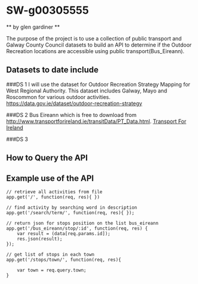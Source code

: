 

# SW-g00305555


** by glen gardiner **


The purpose of the project is to use a collection of public transport and Galway County Council datasets to build an API to determine if the Outdoor Recreation locations are accessible using public transport(Bus_Eireann).


## Datasets to date include


###DS 1
I will use the dataset for Outdoor Recreation Strategy Mapping for West Regional Authority.
This dataset includes Galway, Mayo and Roscommon for various outdoor activities.
https://data.gov.ie/dataset/outdoor-recreation-strategy


###DS 2
Bus Eireann which is free to download from http://www.transportforireland.ie/transitData/PT_Data.html.
[Transport For Ireland](www.transportforireland.ie/transitData/PT_Data.html.)


###DS 3


## How to Query the API




## Example use of the API

```
// retrieve all activities from file
app.get('/', function(req, res){ })

```


```
// find activity by searching word in description
app.get('/search/term/', function(req, res){ });

```

```
// return json for stops position on the list bus_eireann
app.get('/bus_eireann/stop/:id', function(req, res) {
	var result = (data[req.params.id]);
  	res.json(result);
});
```

```
// get list of stops in each town
app.get('/stops/town/', function(req, res){

	var town = req.query.town;
}
```

